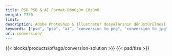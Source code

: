 ```yaml
---
title: PSD PSB & AI Format Dönüşüm Çözümü
weight: 7730
limit: 
description: Adobe PhotoShop & Illustrator dosyalarının dönüştürülmesi görüntüleri ve diğer formatlar
keywords: ["psd", "psb", "ai", "conversion to png", "conversion to jpg", "conversion to pdf", "convert to gif", "convert to bmp", "convert to tiff"]
url: conversion/
---
```


{{< blocks/products/pf/agp/conversion-solution >}} 
{{< psd/tize >}}
